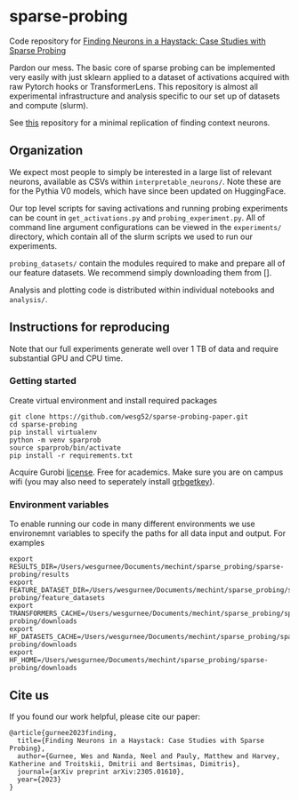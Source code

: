 # sparse-probing
Code repository for [Finding Neurons in a Haystack: Case Studies with Sparse Probing](https://arxiv.org/abs/2305.01610)

Pardon our mess. The basic core of sparse probing can be implemented very easily with just sklearn applied to a dataset of activations acquired with raw Pytorch hooks or TransformerLens. This repository is almost all experimental infrastructure and analysis specific to our set up of datasets and compute (slurm).

See [this](https://github.com/wesg52/llm-context-neurons/tree/main) repository for a minimal replication of finding context neurons.

## Organization
We expect most people to simply be interested in a large list of relevant neurons, available as CSVs within `interpretable_neurons/`. Note these are for the Pythia V0 models, which have since been updated on HuggingFace.

Our top level scripts for saving activations and running probing experiments can be count in `get_activations.py` and `probing_experiment.py`. All of command line argument configurations can be viewed in the `experiments/` directory, which contain all of the slurm scripts we used to run our experiments.

`probing_datasets/` contain the modules required to make and prepare all of our feature datasets. We recommend simply downloading them from [].

Analysis and plotting code is distributed within individual notebooks and `analysis/`.


## Instructions for reproducing
Note that our full experiments generate well over 1 TB of data and require substantial GPU and CPU time.

### Getting started
Create virtual environment and install required packages
```
git clone https://github.com/wesg52/sparse-probing-paper.git
cd sparse-probing
pip install virtualenv
python -m venv sparprob
source sparprob/bin/activate
pip install -r requirements.txt
```

Acquire Gurobi [license](https://www.gurobi.com/features/academic-named-user-license/). Free for academics. Make sure you are on campus wifi (you may also need to seperately install [grbgetkey](https://support.gurobi.com/hc/en-us/articles/360059842732)).

### Environment variables
To enable running our code in many different environments we use environemnt variables to specify the paths for all data input and output. For examples
```
export RESULTS_DIR=/Users/wesgurnee/Documents/mechint/sparse_probing/sparse-probing/results
export FEATURE_DATASET_DIR=/Users/wesgurnee/Documents/mechint/sparse_probing/sparse-probing/feature_datasets
export TRANSFORMERS_CACHE=/Users/wesgurnee/Documents/mechint/sparse_probing/sparse-probing/downloads
export HF_DATASETS_CACHE=/Users/wesgurnee/Documents/mechint/sparse_probing/sparse-probing/downloads
export HF_HOME=/Users/wesgurnee/Documents/mechint/sparse_probing/sparse-probing/downloads
```


## Cite us
If you found our work helpful, please cite our paper:
```
@article{gurnee2023finding,
  title={Finding Neurons in a Haystack: Case Studies with Sparse Probing},
  author={Gurnee, Wes and Nanda, Neel and Pauly, Matthew and Harvey, Katherine and Troitskii, Dmitrii and Bertsimas, Dimitris},
  journal={arXiv preprint arXiv:2305.01610},
  year={2023}
}
```
